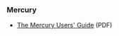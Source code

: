 ### Mercury
* [The Mercury Users' Guide](http://www.mercurylang.org/information/doc-release/user_guide.pdf) (PDF)
